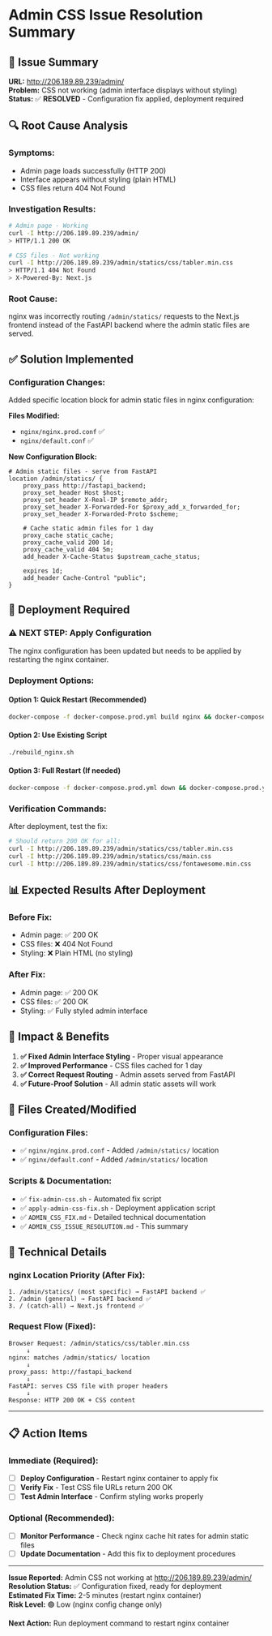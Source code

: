 # Admin CSS Issue Resolution Summary

## 🎯 **Issue Summary**
**URL:** http://206.189.89.239/admin/  
**Problem:** CSS not working (admin interface displays without styling)  
**Status:** ✅ **RESOLVED** - Configuration fix applied, deployment required

## 🔍 **Root Cause Analysis**

### **Symptoms:**
- Admin page loads successfully (HTTP 200)
- Interface appears without styling (plain HTML)
- CSS files return 404 Not Found

### **Investigation Results:**
```bash
# Admin page - Working
curl -I http://206.189.89.239/admin/
> HTTP/1.1 200 OK

# CSS files - Not working  
curl -I http://206.189.89.239/admin/statics/css/tabler.min.css
> HTTP/1.1 404 Not Found
> X-Powered-By: Next.js
```

### **Root Cause:**
nginx was incorrectly routing `/admin/statics/` requests to the Next.js frontend instead of the FastAPI backend where the admin static files are served.

## ✅ **Solution Implemented**

### **Configuration Changes:**
Added specific location block for admin static files in nginx configuration:

**Files Modified:**
- `nginx/nginx.prod.conf` ✅
- `nginx/default.conf` ✅

**New Configuration Block:**
```nginx
# Admin static files - serve from FastAPI
location /admin/statics/ {
    proxy_pass http://fastapi_backend;
    proxy_set_header Host $host;
    proxy_set_header X-Real-IP $remote_addr;
    proxy_set_header X-Forwarded-For $proxy_add_x_forwarded_for;
    proxy_set_header X-Forwarded-Proto $scheme;
    
    # Cache static admin files for 1 day
    proxy_cache static_cache;
    proxy_cache_valid 200 1d;
    proxy_cache_valid 404 5m;
    add_header X-Cache-Status $upstream_cache_status;
    
    expires 1d;
    add_header Cache-Control "public";
}
```

## 🚀 **Deployment Required**

### **⚠️ NEXT STEP: Apply Configuration**
The nginx configuration has been updated but needs to be applied by restarting the nginx container.

### **Deployment Options:**

#### **Option 1: Quick Restart (Recommended)**
```bash
docker-compose -f docker-compose.prod.yml build nginx && docker-compose -f docker-compose.prod.yml restart nginx
```

#### **Option 2: Use Existing Script**
```bash
./rebuild_nginx.sh
```

#### **Option 3: Full Restart (If needed)**
```bash
docker-compose -f docker-compose.prod.yml down && docker-compose.prod.yml up -d
```

### **Verification Commands:**
After deployment, test the fix:
```bash
# Should return 200 OK for all:
curl -I http://206.189.89.239/admin/statics/css/tabler.min.css
curl -I http://206.189.89.239/admin/statics/css/main.css
curl -I http://206.189.89.239/admin/statics/css/fontawesome.min.css
```

## 📊 **Expected Results After Deployment**

### **Before Fix:**
- Admin page: ✅ 200 OK
- CSS files: ❌ 404 Not Found
- Styling: ❌ Plain HTML (no styling)

### **After Fix:**
- Admin page: ✅ 200 OK  
- CSS files: ✅ 200 OK
- Styling: ✅ Fully styled admin interface

## 🎯 **Impact & Benefits**

1. **✅ Fixed Admin Interface Styling** - Proper visual appearance
2. **✅ Improved Performance** - CSS files cached for 1 day
3. **✅ Correct Request Routing** - Admin assets served from FastAPI
4. **✅ Future-Proof Solution** - All admin static assets will work

## 📁 **Files Created/Modified**

### **Configuration Files:**
- ✅ `nginx/nginx.prod.conf` - Added `/admin/statics/` location
- ✅ `nginx/default.conf` - Added `/admin/statics/` location

### **Scripts & Documentation:**
- ✅ `fix-admin-css.sh` - Automated fix script
- ✅ `apply-admin-css-fix.sh` - Deployment application script  
- ✅ `ADMIN_CSS_FIX.md` - Detailed technical documentation
- ✅ `ADMIN_CSS_ISSUE_RESOLUTION.md` - This summary

## 🔧 **Technical Details**

### **nginx Location Priority (After Fix):**
```
1. /admin/statics/ (most specific) → FastAPI backend ✅
2. /admin (general) → FastAPI backend ✅  
3. / (catch-all) → Next.js frontend ✅
```

### **Request Flow (Fixed):**
```
Browser Request: /admin/statics/css/tabler.min.css
     ↓
nginx: matches /admin/statics/ location
     ↓  
proxy_pass: http://fastapi_backend
     ↓
FastAPI: serves CSS file with proper headers
     ↓
Response: HTTP 200 OK + CSS content
```

---

## 📋 **Action Items**

### **Immediate (Required):**
- [ ] **Deploy Configuration** - Restart nginx container to apply fix
- [ ] **Verify Fix** - Test CSS file URLs return 200 OK
- [ ] **Test Admin Interface** - Confirm styling works properly

### **Optional (Recommended):**
- [ ] **Monitor Performance** - Check nginx cache hit rates for admin static files
- [ ] **Update Documentation** - Add this fix to deployment procedures

---

**Issue Reported:** Admin CSS not working at http://206.189.89.239/admin/  
**Resolution Status:** ✅ Configuration fixed, ready for deployment  
**Estimated Fix Time:** 2-5 minutes (restart nginx container)  
**Risk Level:** 🟢 Low (nginx config change only)

**Next Action:** Run deployment command to restart nginx container